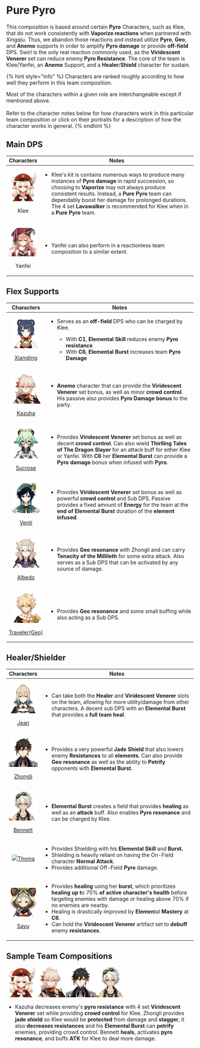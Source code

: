 # Pure Pyro

This composition is based around certain **Pyro** Characters, such as Klee, that do not work consistently with **Vaporize reactions** when partnered with Xingqiu. Thus, we abandon those reactions and instead utilize **Pyro**, **Geo**, and **Anemo** supports in order to amplify **Pyro damage** or provide **off-field** DPS. Swirl is the only real reaction commonly used, as the **Viridescent Venerer** set can reduce enemy **Pyro Resistance**. The core of the team is Klee/Yanfei, an **Anemo** Support, and a **Healer**/**Shield** character for sustain.

{% hint style="info" %}
Characters are ranked roughly according to how well they perform in this team composition.

Most of the characters within a given role are interchangeable except if mentioned above.\
\
Refer to the character notes below for how characters work in this particular team composition or click on their portraits for a description of how the character works in general.
{% endhint %}

## Main DPS

|                                     Characters                                     | Notes                                                                                                                                                                                                                                                                                                                                                                                                                                  |
| :--------------------------------------------------------------------------------: | -------------------------------------------------------------------------------------------------------------------------------------------------------------------------------------------------------------------------------------------------------------------------------------------------------------------------------------------------------------------------------------------------------------------------------------- |
|   <p><img src="../.gitbook/assets/UI_AvatarIcon_Klee.png" alt=""></p><p>Klee</p>   | <ul><li>Klee's kit is contains numerous ways to produce many instances of <strong>Pyro damage</strong> in rapid succession, so choosing to <strong>Vaporize</strong> may not always produce consistent results. Instead, a <strong>Pure Pyro</strong> team can dependably boost her damage for prolonged durations. The 4 set <strong>Lavawalker</strong> is recommended for Klee when in a <strong>Pure Pyro</strong> team.</li></ul> |
| <p><img src="../.gitbook/assets/UI_AvatarIcon_Yanfei.png" alt=""></p><p>Yanfei</p> | <ul><li>Yanfei can also perform in a reactionless team composition to a similar extent.</li></ul>                                                                                                                                                                                                                                                                                                                                      |

## Flex Supports

|                                                                   Characters                                                                  | Notes                                                                                                                                                                                                                                                                                                                                                                                                  |
| :-------------------------------------------------------------------------------------------------------------------------------------------: | ------------------------------------------------------------------------------------------------------------------------------------------------------------------------------------------------------------------------------------------------------------------------------------------------------------------------------------------------------------------------------------------------------ |
|     <p><img src="../.gitbook/assets/UI_AvatarIcon_Xiangling.png" alt=""></p><p><a href="../characters/pyro/xiangling.md">Xiangling</a></p>    | <ul><li><p>Serves as an <strong>off-field</strong> DPS who can be charged by Klee.</p><ul><li>With <strong>C1</strong>, <strong>Elemental Skill</strong> reduces enemy <strong>Pyro resistance</strong></li><li>With <strong>C6</strong>, <strong>Elemental Burst</strong> increases team <strong>Pyro Damage</strong></li></ul></li></ul>                                                             |
|         <p><img src="../.gitbook/assets/UI_AvatarIcon_Kazuha.png" alt=""></p><p><a href="../characters/anemo/kazuha.md">Kazuha</a></p>        | <ul><li><strong>Anemo</strong> character that can provide the <strong>Viridescent Venerer</strong> set bonus, as well as minor <strong>crowd control</strong>. His passive also provides <strong>Pyro Damage bonus</strong> to the party.</li></ul>                                                                                                                                                    |
|       <p><img src="../.gitbook/assets/UI_AvatarIcon_Sucrose.png" alt=""></p><p><a href="../characters/anemo/sucrose.md">Sucrose</a></p>       | <ul><li>Provides <strong>Viridescent Venerer</strong> set bonus as well as decent <strong>crowd control</strong>. Can also wield <strong>Thirlling Tales of The Dragon Slayer</strong> for an attack buff for either Klee or Yanfei. With <strong>C6</strong> her <strong>Elemental Burst</strong> can provide a <strong>Pyro damage</strong> bonus when infused with <strong>Pyro</strong>.</li></ul> |
|          <p><img src="../.gitbook/assets/UI_AvatarIcon_Venti.png" alt=""></p><p><a href="../characters/anemo/venti.md">Venti</a></p>          | <ul><li>Provides <strong>Viridescent Venerer</strong> set bonus as well as powerful <strong>crowd control</strong> and Sub DPS. Passive provides a fixed amount of <strong>Energy</strong> for the team at the <strong>end of Elemental Burst</strong> duration of the <strong>element infused</strong>.</li></ul>                                                                                     |
|          <p><img src="../.gitbook/assets/UI_AvatarIcon_Albedo.png" alt=""></p><p><a href="../characters/geo/albedo.md">Albedo</a></p>         | <ul><li>Provides <strong>Geo resonance</strong> with Zhongli and can carry <strong>Tenacity of the Millileth</strong> for some extra attack. Also serves as a Sub DPS that can be activated by any source of damage.</li></ul>                                                                                                                                                                         |
| <p><img src="../.gitbook/assets/UI_AvatarIcon_Aether_Geo.png" alt=""></p><p><a href="../characters/geo/traveler-geo.md">Traveler(Geo)</a></p> | <ul><li>Provides <strong>Geo resonance</strong> and some small buffing while also acting as a Sub DPS.</li></ul>                                                                                                                                                                                                                                                                                       |

## Healer/Shielder

|                                                            Characters                                                            | Notes                                                                                                                                                                                                                                                                                                                                                                                                                                                                                                                                            |
| :------------------------------------------------------------------------------------------------------------------------------: | ------------------------------------------------------------------------------------------------------------------------------------------------------------------------------------------------------------------------------------------------------------------------------------------------------------------------------------------------------------------------------------------------------------------------------------------------------------------------------------------------------------------------------------------------ |
|     <p><img src="../.gitbook/assets/UI_AvatarIcon_Jean.png" alt=""></p><p><a href="../characters/anemo/jean.md">Jean</a></p>     | <ul><li>Can take both the <strong>Healer</strong> and <strong>Viridescent Venerer</strong> slots on the team, allowing for more utility/damage from other characters. A decent sub DPS with an <strong>Elemental Burst</strong> that provides a <strong>full team heal</strong>.</li></ul>                                                                                                                                                                                                                                                       |
|  <p><img src="../.gitbook/assets/UI_AvatarIcon_Zhongli.png" alt=""></p><p><a href="../characters/geo/zhongli.md">Zhongli</a></p> | <ul><li>Provides a very powerful <strong>Jade Shield</strong> that also lowers enemy <strong>Resistances</strong> to all <strong>elements</strong>. Can also provide <strong>Geo resonance</strong> as well as the ability to <strong>Petrify</strong> opponents with <strong>Elemental Burst</strong>.</li></ul>                                                                                                                                                                                                                                |
| <p><img src="../.gitbook/assets/UI_AvatarIcon_Bennett.png" alt=""></p><p><a href="../characters/pyro/bennett.md">Bennett</a></p> | <ul><li><strong>Elemental Burst</strong> creates a field that provides <strong>healing</strong> as well as an <strong>attack</strong> buff. Also enables <strong>Pyro resonance</strong> and can be charged by Klee.</li></ul>                                                                                                                                                                                                                                                                                                                   |
|                   ![](<../.gitbook/assets/UI\_AvatarIcon\_Tohma (1).png>)[Thoma](../characters/pyro/thoma-1.md)                  | <ul><li>Provides Shielding with his <strong>Elemental Skill</strong> and <strong>Burst.</strong></li><li>Shielding is heavily reliant on having the On-Field character <strong>Normal Attack</strong>.</li><li>Provides additional Off-Field <strong>Pyro</strong> damage.</li></ul>                                                                                                                                                                                                                                                             |
|     <p><img src="../.gitbook/assets/UI_AvatarIcon_Sayu.png" alt=""></p><p><a href="../characters/anemo/sayu.md">Sayu</a></p>     | <p></p><ul><li>Provides <strong>healing</strong> using her <strong>burst</strong>, which prioritizes <strong>healing up t</strong>o 70% <strong>of active character's health</strong> before targeting enemies with damage or healing above 70% if no enemies are nearby.</li><li>Healing is drastically improved by <strong>Elemen</strong>tal <strong>Mastery</strong> at <strong>C6</strong>.</li><li>Can hold the <strong>Viridescent Venerer</strong> artifact set to <strong>debuff</strong> enemy <strong>resistances</strong>.</li></ul> |

## Sample Team Compositions

![](../.gitbook/assets/UI\_AvatarIcon\_Klee.png)![](../.gitbook/assets/UI\_AvatarIcon\_Kazuha.png)![](../.gitbook/assets/UI\_AvatarIcon\_Zhongli.png)![](../.gitbook/assets/UI\_AvatarIcon\_Bennett.png)

* Kazuha decreases enemy's **pyro resistance** with 4 set **Viridescent Venerer** set while providing **crowd control** for Klee. Zhongli provides **jade shield** so Klee would be **protected** from damage and **stagger**, it also **decreases resistances** and his **Elemental Burst** can **petrify** enemies, providing crowd control. Bennett **heals**, activates **pyro resonance**, and buffs **ATK** for Klee to deal more damage.
